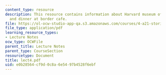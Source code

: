 ```yaml
---
content_type: resource
description: This resource contains information about Harvard museum of natural history
  and dinner at border cafe.
file: https://ol-ocw-studio-app-qa.s3.amazonaws.com/courses/4-a21-stories-without-words-photographing-the-first-year-fall-2006/e0b28564cf9d0c8a6e5497b4528f6ebf_lect4.pdf
file_type: application/pdf
learning_resource_types:
- Lecture Notes
ocw_type: OCWFile
parent_title: Lecture Notes
parent_type: CourseSection
resourcetype: Document
title: lect4.pdf
uid: e0b28564-cf9d-0c8a-6e54-97b4528f6ebf
---
```

